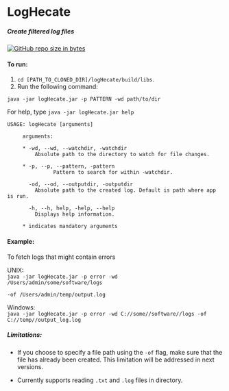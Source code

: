 # LogHecate
#####  Create filtered log files

[![GitHub repo size in bytes](https://img.shields.io/github/repo-size/badges/shields.svg?style=flat-square)](https://github.com/kbbgl/logHecate)

#### To run:

1) `cd [PATH_TO_CLONED_DIR]/logHecate/build/libs`.
2) Run the following command:

<code>java -jar logHecate.jar -p PATTERN -wd path/to/dir</code>
 
 For help, type <code>java -jar logHecate.jar help </code>
 
 ```
 USAGE: logHecate [arguments]
 
      arguments:
       
      * -wd, --wd, --watchdir, -watchdir
          Absolute path to the directory to watch for file changes.
          
      * -p, --p, --pattern, -pattern
                Pattern to search for within -watchdir.
         
        -od, --od, --outputdir, -outputdir
          Absolute path to the created log. Default is path where app is run.
          
        -h, --h, help, -help, --help
          Displays help information.

      * indicates mandatory arguments          
```       
   
#### Example: 
To fetch logs that might contain errors
 
 UNIX:   
 <code>java -jar logHecate.jar -p error -wd /Users/admin/some/software/logs   
 -of /Users/admin/temp/output.log</code>
 
 Windows:  
 <code>java -jar logHecate.jar -p error -wd C://some//software//logs -of C://temp//output_log.log</code>
 
 
##### Limitations:
 
 * If you choose to specify a file path using the `-of` flag, make sure that the file has already been created.
 This limitation will be addressed in next versions.
 
 * Currently supports reading `.txt` and `.log` files in directory.